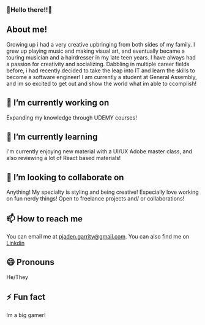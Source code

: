 ### 🥳Hello there!!🥳

**About me!**
---
Growing up i had a very creative upbringing from both sides of my family. I grew up playing music and making visual art, and eventually became a touring musician and a hairdresser in my late teen years. I have always had a passion for creativity and socializing. Dabbling in multiple career fields before, i had recently decided to take the leap into IT and learn the skills to become a software engineer! I am currently a student at General Assembly, and im so excited to get out and show the world what im able to ccomplish!

**🔭 I’m currently working on**
---
Expanding my knowledge through UDEMY courses!

**🌱 I’m currently learning**
---  
I'm currently enjoying new material with a UI/UX Adobe master class, and also reviewing a lot of React based materials!

**👯 I’m looking to collaborate on**
---
Anything! My specialty is styling and being creative! Especially love working on fun nerdy things!
Open to freelance projects and/ or collaborations! 

**📫 How to reach me**
---
You can email me at pjaden.garrity@gmail.com. You can also find me on [Linkdin](https://www.linkedin.com/in/jaden-garrity-96b33185/)

**😄 Pronouns**
--- 
He/They

**⚡ Fun fact**
---
Im a big gamer! 
